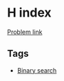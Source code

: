 # H index

[Problem link](https://leetcode.com/problems/h-index)

## Tags

* [Binary search](/README.md#Binary_search)
